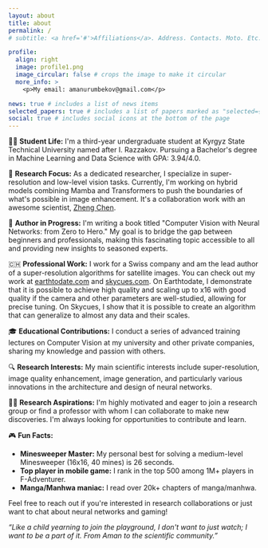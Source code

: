 ```yaml
---
layout: about
title: about
permalink: /
# subtitle: <a href='#'>Affiliations</a>. Address. Contacts. Moto. Etc.

profile:
  align: right
  image: profile1.png
  image_circular: false # crops the image to make it circular
  more_info: >
    <p>My email: amanurumbekov@gmail.com</p>

news: true # includes a list of news items
selected_papers: true # includes a list of papers marked as "selected={true}"
social: true # includes social icons at the bottom of the page
---
```


👨‍🎓 **Student Life:**
I'm a third-year undergraduate student at Kyrgyz State Technical University named after I. Razzakov. Pursuing a Bachelor's degree in Machine Learning and Data Science with GPA: 3.94/4.0.

🔬 **Research Focus:**
As a dedicated researcher, I specialize in super-resolution and low-level vision tasks. Currently, I'm working on hybrid models combining Mamba and Transformers to push the boundaries of what's possible in image enhancement. It's a collaboration work with an awesome scientist, [Zheng Chen](https://zhengchen1999.github.io/).

📘 **Author in Progress:**
I'm writing a book titled "Computer Vision with Neural Networks: from Zero to Hero." My goal is to bridge the gap between beginners and professionals, making this fascinating topic accessible to all and providing new insights to seasoned experts.

🇨🇭 **Professional Work:**
I work for a Swiss company and am the lead author of a super-resolution algorithms for satellite images. You can check out my work at [earthtodate.com](https://earthtodate.com) and [skycues.com](https://skycues.com/). On Earthtodate, I demonstrate that it is possible to achieve high quality and scaling up to x16 with good quality if the camera and other parameters are well-studied, allowing for precise tuning. On Skycues, I show that it is possible to create an algorithm that can generalize to almost any data and their scales.

🎓 **Educational Contributions:**
I conduct a series of advanced training lectures on Computer Vision at my university and other private companies, sharing my knowledge and passion with others.

🔍 **Research Interests:**
My main scientific interests include super-resolution, image quality enhancement, image generation, and particularly various innovations in the architecture and design of neural networks.

👨‍🔬 **Research Aspirations:**
I'm highly motivated and eager to join a research group or find a professor with whom I can collaborate to make new discoveries. I'm always looking for opportunities to contribute and learn.

🎮 **Fun Facts:**

- **Minesweeper Master:** My personal best for solving a medium-level Minesweeper (16x16, 40 mines) is 26 seconds.
- **Top player in mobile game:** I rank in the top 500 among 1M+ players in F-Adventurer.
- **Manga/Manhwa maniac:** I read over 20k+ chapters of manga/manhwa.

Feel free to reach out if you're interested in research collaborations or just want to chat about neural networks and gaming!

*“Like a child yearning to join the playground, I don't want to just watch; I want to be a part of it. From Aman to the scientific community.”*

